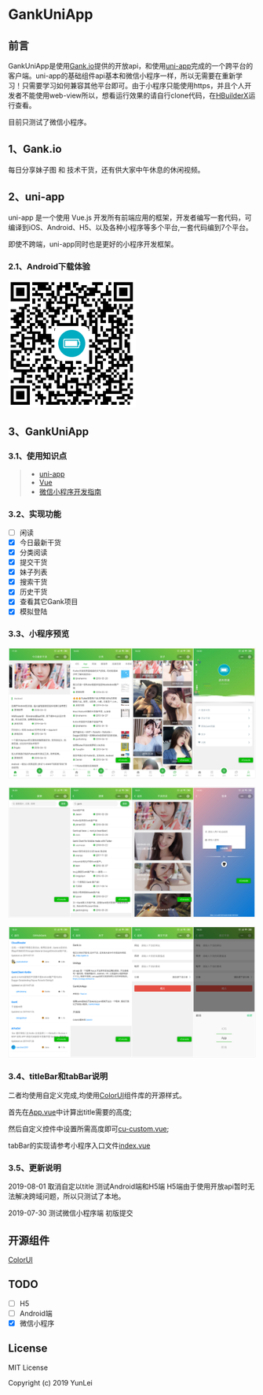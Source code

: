 # GankUniApp

## 前言
GankUniApp是使用[Gank.io](http://gank.io/api)提供的开放api，和使用[uni-app](https://uniapp.dcloud.io/)完成的一个跨平台的客户端。uni-app的基础组件api基本和微信小程序一样，所以无需要在重新学习！只需要学习如何兼容其他平台即可。由于小程序只能使用https，并且个人开发者不能使用web-view所以，想看运行效果的请自行clone代码，在[HBuilderX](https://www.dcloud.io/hbuilderx.html)运行查看。

目前只测试了微信小程序。

## 1、Gank.io
每日分享妹子图 和 技术干货，还有供大家中午休息的休闲视频。

## 2、uni-app
uni-app 是一个使用 Vue.js 开发所有前端应用的框架，开发者编写一套代码，可编译到iOS、Android、H5、以及各种小程序等多个平台,一套代码编到7个平台。

即使不跨端，uni-app同时也是更好的小程序开发框架。

### 2.1、Android下载体验

![tab页面](https://github.com/leiyun1993/GankUniApp/raw/master/screenshot/qrcode.png)

## 3、GankUniApp
### 3.1、使用知识点
> * [uni-app](https://uniapp.dcloud.io/component/README)
> * [Vue](http://doc.vue-js.com/)
> * [微信小程序开发指南](https://developers.weixin.qq.com/miniprogram/dev/api/)

### 3.2、实现功能

- [ ] 闲读
- [x] 今日最新干货
- [x] 分类阅读
- [x] 提交干货
- [x] 妹子列表
- [x] 搜索干货
- [x] 历史干货
- [x] 查看其它Gank项目
- [x] 模拟登陆

### 3.3、小程序预览

![tab页面](https://github.com/leiyun1993/GankUniApp/raw/master/screenshot/01.jpg)
 
![我的相关](https://github.com/leiyun1993/GankUniApp/raw/master/screenshot/02.jpg)
 
![登录、发布](https://github.com/leiyun1993/GankUniApp/raw/master/screenshot/03.jpg)

### 3.4、titleBar和tabBar说明
二者均使用自定义完成,均使用[ColorUI](https://github.com/weilanwl/ColorUI/)组件库的开源样式。

首先在[App.vue](https://github.com/leiyun1993/GankUniApp/blob/master/App.vue)中计算出title需要的高度;

然后自定义控件中设置所需高度即可[cu-custom.vue](https://github.com/leiyun1993/GankUniApp/blob/master/colorui/components/cu-custom.vue);

tabBar的实现请参考小程序入口文件[index.vue](https://github.com/leiyun1993/GankUniApp/blob/master/pages/index/index.vue)

### 3.5、更新说明

2019-08-01
取消自定以title
测试Android端和H5端
H5端由于使用开放api暂时无法解决跨域问题，所以只测试了本地。

2019-07-30
测试微信小程序端
初版提交

## 开源组件
[ColorUI](https://github.com/weilanwl/ColorUI/)

## TODO
- [ ] H5
- [ ] Android端
- [x] 微信小程序

## License

MIT License

Copyright (c) 2019 YunLei
